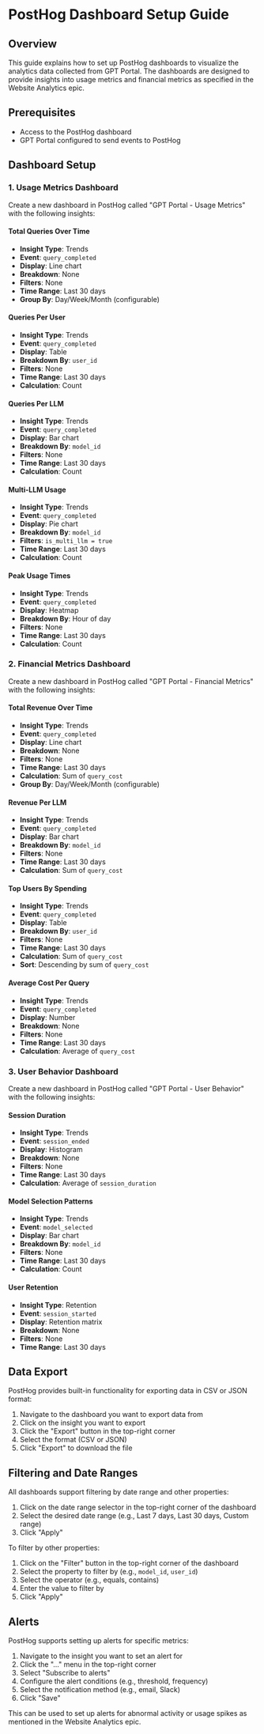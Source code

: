 # PostHog Dashboard Setup Guide

## Overview

This guide explains how to set up PostHog dashboards to visualize the analytics data collected from GPT Portal. The dashboards are designed to provide insights into usage metrics and financial metrics as specified in the Website Analytics epic.

## Prerequisites

- Access to the PostHog dashboard
- GPT Portal configured to send events to PostHog

## Dashboard Setup

### 1. Usage Metrics Dashboard

Create a new dashboard in PostHog called "GPT Portal - Usage Metrics" with the following insights:

#### Total Queries Over Time

- **Insight Type**: Trends
- **Event**: `query_completed`
- **Display**: Line chart
- **Breakdown**: None
- **Filters**: None
- **Time Range**: Last 30 days
- **Group By**: Day/Week/Month (configurable)

#### Queries Per User

- **Insight Type**: Trends
- **Event**: `query_completed`
- **Display**: Table
- **Breakdown By**: `user_id`
- **Filters**: None
- **Time Range**: Last 30 days
- **Calculation**: Count

#### Queries Per LLM

- **Insight Type**: Trends
- **Event**: `query_completed`
- **Display**: Bar chart
- **Breakdown By**: `model_id`
- **Filters**: None
- **Time Range**: Last 30 days
- **Calculation**: Count

#### Multi-LLM Usage

- **Insight Type**: Trends
- **Event**: `query_completed`
- **Display**: Pie chart
- **Breakdown By**: `model_id`
- **Filters**: `is_multi_llm = true`
- **Time Range**: Last 30 days
- **Calculation**: Count

#### Peak Usage Times

- **Insight Type**: Trends
- **Event**: `query_completed`
- **Display**: Heatmap
- **Breakdown By**: Hour of day
- **Filters**: None
- **Time Range**: Last 30 days
- **Calculation**: Count

### 2. Financial Metrics Dashboard

Create a new dashboard in PostHog called "GPT Portal - Financial Metrics" with the following insights:

#### Total Revenue Over Time

- **Insight Type**: Trends
- **Event**: `query_completed`
- **Display**: Line chart
- **Breakdown**: None
- **Filters**: None
- **Time Range**: Last 30 days
- **Calculation**: Sum of `query_cost`
- **Group By**: Day/Week/Month (configurable)

#### Revenue Per LLM

- **Insight Type**: Trends
- **Event**: `query_completed`
- **Display**: Bar chart
- **Breakdown By**: `model_id`
- **Filters**: None
- **Time Range**: Last 30 days
- **Calculation**: Sum of `query_cost`

#### Top Users By Spending

- **Insight Type**: Trends
- **Event**: `query_completed`
- **Display**: Table
- **Breakdown By**: `user_id`
- **Filters**: None
- **Time Range**: Last 30 days
- **Calculation**: Sum of `query_cost`
- **Sort**: Descending by sum of `query_cost`

#### Average Cost Per Query

- **Insight Type**: Trends
- **Event**: `query_completed`
- **Display**: Number
- **Breakdown**: None
- **Filters**: None
- **Time Range**: Last 30 days
- **Calculation**: Average of `query_cost`

### 3. User Behavior Dashboard

Create a new dashboard in PostHog called "GPT Portal - User Behavior" with the following insights:

#### Session Duration

- **Insight Type**: Trends
- **Event**: `session_ended`
- **Display**: Histogram
- **Breakdown**: None
- **Filters**: None
- **Time Range**: Last 30 days
- **Calculation**: Average of `session_duration`

#### Model Selection Patterns

- **Insight Type**: Trends
- **Event**: `model_selected`
- **Display**: Bar chart
- **Breakdown By**: `model_id`
- **Filters**: None
- **Time Range**: Last 30 days
- **Calculation**: Count

#### User Retention

- **Insight Type**: Retention
- **Event**: `session_started`
- **Display**: Retention matrix
- **Breakdown**: None
- **Filters**: None
- **Time Range**: Last 30 days

## Data Export

PostHog provides built-in functionality for exporting data in CSV or JSON format:

1. Navigate to the dashboard you want to export data from
2. Click on the insight you want to export
3. Click the "Export" button in the top-right corner
4. Select the format (CSV or JSON)
5. Click "Export" to download the file

## Filtering and Date Ranges

All dashboards support filtering by date range and other properties:

1. Click on the date range selector in the top-right corner of the dashboard
2. Select the desired date range (e.g., Last 7 days, Last 30 days, Custom range)
3. Click "Apply"

To filter by other properties:

1. Click on the "Filter" button in the top-right corner of the dashboard
2. Select the property to filter by (e.g., `model_id`, `user_id`)
3. Select the operator (e.g., equals, contains)
4. Enter the value to filter by
5. Click "Apply"

## Alerts

PostHog supports setting up alerts for specific metrics:

1. Navigate to the insight you want to set an alert for
2. Click the "..." menu in the top-right corner
3. Select "Subscribe to alerts"
4. Configure the alert conditions (e.g., threshold, frequency)
5. Select the notification method (e.g., email, Slack)
6. Click "Save"

This can be used to set up alerts for abnormal activity or usage spikes as mentioned in the Website Analytics epic.
